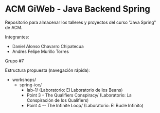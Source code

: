 # ACM GiWeb - Java Backend Spring

Repositorio para almacenar los talleres y proyectos del curso "Java Spring" de ACM.

Integrantes:
- Daniel Alonso Chavarro Chipatecua
- Andres Felipe Murillo Torres

Grupo #7

Estructura propuesta (navegación rápida):
- workshops/
  - spring-ioc/
    - lab-1/  (Laboratorio: El Laboratorio de los Beans)
    - Point 3 - The Qualifiers Conspiracy/  (Laboratorio: La Conspiración de los Qualifiers)
    - Point 4 -- The Infinite Loop/  (Laboratorio: El Bucle Infinito)
